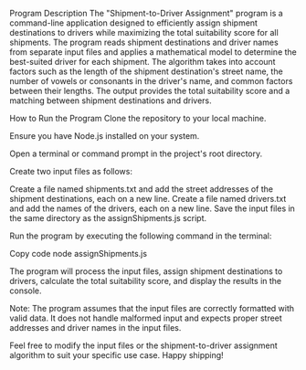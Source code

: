 Program Description
The "Shipment-to-Driver Assignment" program is a command-line application designed to efficiently assign shipment destinations to drivers while maximizing the total suitability score for all shipments. The program reads shipment destinations and driver names from separate input files and applies a mathematical model to determine the best-suited driver for each shipment. The algorithm takes into account factors such as the length of the shipment destination's street name, the number of vowels or consonants in the driver's name, and common factors between their lengths. The output provides the total suitability score and a matching between shipment destinations and drivers.

How to Run the Program
Clone the repository to your local machine.

Ensure you have Node.js installed on your system.

Open a terminal or command prompt in the project's root directory.

Create two input files as follows:

Create a file named shipments.txt and add the street addresses of the shipment destinations, each on a new line.
Create a file named drivers.txt and add the names of the drivers, each on a new line.
Save the input files in the same directory as the assignShipments.js script.

Run the program by executing the following command in the terminal:

Copy code
node assignShipments.js

The program will process the input files, assign shipment destinations to drivers, calculate the total suitability score, and display the results in the console.

Note: The program assumes that the input files are correctly formatted with valid data. It does not handle malformed input and expects proper street addresses and driver names in the input files.

Feel free to modify the input files or the shipment-to-driver assignment algorithm to suit your specific use case. Happy shipping!

